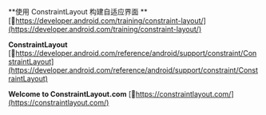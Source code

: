 **使用 ConstraintLayout 构建自适应界面  ** [🔗https://developer.android.com/training/constraint-layout/](https://developer.android.com/training/constraint-layout/)

**ConstraintLayout** [🔗https://developer.android.com/reference/android/support/constraint/ConstraintLayout](https://developer.android.com/reference/android/support/constraint/ConstraintLayout)

**Welcome to ConstraintLayout.com** [🔗https://constraintlayout.com/](https://constraintlayout.com/)

